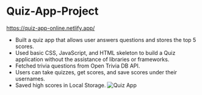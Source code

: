 # Quiz-App-Project
https://quiz-app-online.netlify.app/
- Built a quiz app that allows user answers questions and stores the top 5 scores.
- Used basic CSS, JavaScript, and HTML skeleton to build a Quiz application without the assistance of libraries or frameworks.
- Fetched trivia questions from Open Trivia DB API.
- Users can take quizzes, get scores, and save scores under their usernames.
- Saved high scores in Local Storage.
![Quiz App](https://user-images.githubusercontent.com/100053535/215364731-c9884ff4-e8f5-4d93-a52c-bd2db01db2bf.JPG)
